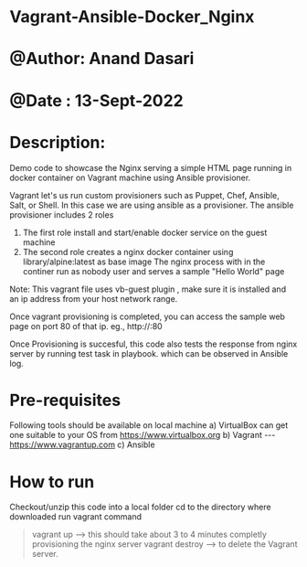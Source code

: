 # Vagrant-Ansible-Docker_Nginx
# @Author: Anand Dasari
# @Date  : 13-Sept-2022

# Description:
Demo code to showcase the Nginx serving a simple HTML page running in docker container on  Vagrant machine using Ansible provisioner.

Vagrant let's us run custom provisioners such as Puppet, Chef, Ansible, Salt, or Shell.
In this case we are using ansible as a provisioner.
The ansible provisioner includes 2 roles
  1. The first role install and start/enable docker service on the guest machine
  2. The second role creates a nginx docker container using library/alpine:latest as base image
The nginx process with in the continer run as nobody user and serves a sample "Hello World" page

Note: This vagrant  file uses vb-guest plugin , make sure it is installed  and an ip address from your host network range.

Once vagrant provisioning is completed, you can access the sample web page on port 80 of that ip.
eg., http://<ip-address>:80

Once Provisioning is succesful, this code also tests the response from nginx server  by running test task in playbook. which can be observed in Ansible log.

# Pre-requisites
Following tools should be available on local machine
a) VirtualBox
can get one suitable to your OS from https://www.virtualbox.org
b) Vagrant   ---  https://www.vagrantup.com
c) Ansible 

# How to run
Checkout/unzip this code into a local folder
cd to the directory where downloaded
run  vagrant command
> vagrant up --> this should take about 3 to 4 minutes completly provisioning the nginx server
> vagrant destroy   --> to delete the Vagrant server.

